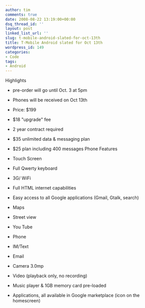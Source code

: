 ```yaml
---
author: tim
comments: true
date: 2008-08-22 13:19:00+00:00
dsq_thread_id: ''
layout: post
linked_list_url: ''
slug: t-mobile-android-slated-for-oct-13th
title: T-Mobile Android slated for Oct 13th
wordpress_id: 149
categories:
- Code
tags:
- Android
---
```


Highlights

  * pre-order will go until Oct. 3 at 5pm
  * Phones will be received on Oct 13th
  * Price: $199
  * $18 "upgrade" fee
  * 2 year contract required
  * $35 unlimited data &amp; messaging plan
  * $25 plan including 400 messages
Phone Features

  * Touch Screen
  * Full Qwerty keyboard
  * 3G/ WiFi
  * Full HTML internet capabilities
  * Easy access to all Google applications (Gmail, Gtalk, search)
  * Maps
  * Street view
  * You Tube
  * Phone
  * IM/Text
  * Email
  * Camera 3.0mp
  * Video (playback only, no recording)
  * Music player &amp; 1GB memory card pre-loaded
  * Applications, all available in Google marketplace (icon on the homescreen)

